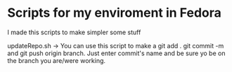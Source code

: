 # Scripts for my enviroment in Fedora

I made this scripts to make simpler some stuff

updateRepo.sh -> You can use this script to make a git add . git commit -m and git push origin branch. Just enter commit's name and be sure yo be on the branch you are/were working.

